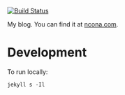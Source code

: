 [![Build Status](https://travis-ci.com/soonick/soonick.github.io.svg?branch=master)](https://travis-ci.com/soonick/soonick.github.io)

My blog. You can find it at [ncona.com](https://ncona.com).

# Development

To run locally:

```
jekyll s -Il
```
